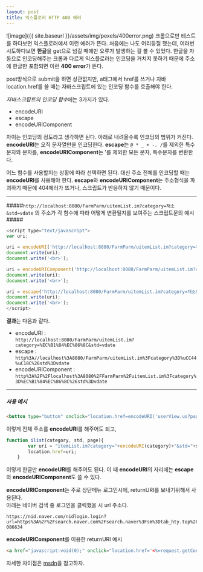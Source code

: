 ```yaml
---
layout: post
title: 익스플로러 HTTP 400 에러
---
```


![image]({{ site.baseurl }}/assets/img/pexels/400error.png)
크롬으로만 테스트를 하다보면 익스플로러에서 이런 에러가 뜬다. 처음에는 나도 어리둥절 했는데, 여러번 시도하다보면 **한글**을 get으로 넘길 때에만 오류가 발생하는 걸 볼 수 있었다.
한글을 자동으로 인코딩해주는 크롬과 다르게 익스플로러는 인코딩을 거치지 못하기 때문에 주소에 한글만 포함되면 이런 **400 error**가 뜬다.  

post방식으로 submit을 하면 상관없지만, a태그에서 href를 쓰거나 자바 location.href를 쓸 때는 자바스크립트에 있는 인코딩 함수를 호출해야 한다.  

*자바스크립트의 인코딩 함수*에는 3가지가 있다.  
- encodeURI
- escape
- encodeURIComponent

차이는 인코딩의 정도라고 생각하면 된다. 아래로 내려올수록 인코딩의 범위가 커진다. **encodeURI**는 오직 문자열만을 인코딩한다. **escape**는 `@ * _ + -. /`를 제외한 특수문자와 문자를, **encodeURIComponent**는 '를 제외한 모든 문자, 특수문자를 변환한다.  

어느 함수를 사용할지는 상황에 따라 선택하면 된다. 대신 주소 전체를 인코딩할 때는 **encodeURI**를 사용해야 한다. **escape**와 **encodeURIComponent**는 주소형식을 파괴하기 때문에 404에러가 뜨거나, 스크립트가 반응하지 않기 때문이다.  


_ _ _


#####`http://localhost:8080/FarmParm/uitemList.im?category=채소&std=vdate` 의 주소가 각 함수에 따라 어떻게 변환될지를 보여주는 스크립트문의 예시 #####
```javascript
<script type="text/javascript">
var uri;

uri = encodeURI('http://localhost:8080/FarmParm/uitemList.im?category=채소&std=vdate');
document.write(uri);
document.write('<br>');

uri = encodeURIComponent('http://localhost:8080/FarmParm/uitemList.im?category=채소&std=vdate');
document.write(uri);
document.write('<br>');

uri = escape('http://localhost:8080/FarmParm/uitemList.im?category=채소&std=vdate');
document.write(uri);
document.write('<br>');
</script>
```
**결과**는 다음과 같다.  
- encodeURI :  
	`http://localhost:8080/FarmParm/uitemList.im?category=%EC%B1%84%EC%86%8C&std=vdate`
- escape :  
	`http%3A//localhost%3A8080/FarmParm/uitemList.im%3Fcategory%3D%uCC44%uC18C%26std%3Dvdate`
- encodeURIComponent :   
`http%3A%2F%2Flocalhost%3A8080%2FFarmParm%2FuitemList.im%3Fcategory%3D%EC%B1%84%EC%86%8C%26std%3Dvdate`



- - -



##### 사용 예시 #####
```html
<button type="button" onclick="location.href=encodeURI('userView.us?page=${pageInfo.page }&user_id=${userList.user_id}&std=${std}&keyword=${keyword}')" id="gbutton">조회</button>

```
이렇게 전체 주소를 **encodeURI**를 해주어도 되고,  

```javascript
function ilist(category, std, page){
		var uri = "itemList.im?category="+encodeURI(category)+"&std="+std+"&page="+page;
		location.href=uri;
	}

```
이렇게 한글만 **encodeURI**를 해주어도 된다. 이 때 **encodeURI**의 자리에는 **escape**와 **encodeURIComponent**도 쓸 수 있다.  

**encodeURIComponent**는 주로 상단메뉴 로그인시에, returnURI를 보내기위해서 사용된다.  
아래는 네이버 검색 중 로그인을 클릭했을 시 url 주소다.  
```
https://nid.naver.com/nidlogin.login?url=https%3A%2F%2Fsearch.naver.com%2Fsearch.naver%3Fsm%3Dtab_hty.top%26where%3Dnexearch%26query%3D%25ED%2585%2580%25EB%25B8%2594%25EB%259F%25AC%26oquery%3Doracle%2B%25EC%2584%25A4%25EC%25B9%2598%26tqi%3DTH8GVdpVuENsst9hM38ssssssFN-086634
```
**encodeURIComponent**를 이용한 returnURI 예시
```html
<a href="javascript:void(0);" onclick="location.href='<%=request.getContextPath()%>/member/memberLogin.us?returnURI='+encodeURIComponent(location);">로그인</a>
```

자세한 차이점은 [msdn](https://msdn.microsoft.com/ko-kr/library/xh9be5xc(v=vs.94).aspx)을 참고하자.

